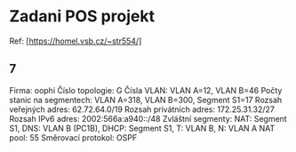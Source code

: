 # Zadani POS projekt
Ref: [https://homel.vsb.cz/~str554/]

7
------------------------------------
Firma: oophi
Číslo topologie: G
Čísla VLAN: VLAN A=12, VLAN B=46
Počty stanic na segmentech: VLAN A=318, VLAN B=300, Segment S1=17
Rozsah veřejných adres: 62.72.64.0/19
Rozsah privátních adres: 172.25.31.32/27
Rozsah IPv6 adres: 2002:566a:a940::/48
Zvláštní segmenty: NAT: Segment S1, DNS: VLAN B (PC1B), DHCP: Segment S1, T: VLAN B, N: VLAN A 
NAT pool: 55
Směrovací protokol: OSPF


